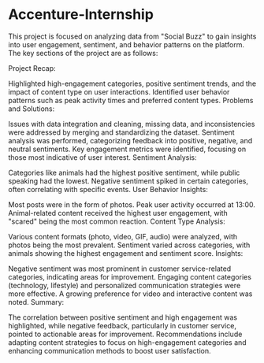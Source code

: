 # Accenture-Internship
This project  is focused on analyzing data from "Social Buzz" to gain insights into user engagement, sentiment, and behavior patterns on the platform. The key sections of the project are as follows:

Project Recap:

Highlighted high-engagement categories, positive sentiment trends, and the impact of content type on user interactions.
Identified user behavior patterns such as peak activity times and preferred content types.
Problems and Solutions:

Issues with data integration and cleaning, missing data, and inconsistencies were addressed by merging and standardizing the dataset.
Sentiment analysis was performed, categorizing feedback into positive, negative, and neutral sentiments.
Key engagement metrics were identified, focusing on those most indicative of user interest.
Sentiment Analysis:

Categories like animals had the highest positive sentiment, while public speaking had the lowest.
Negative sentiment spiked in certain categories, often correlating with specific events.
User Behavior Insights:

Most posts were in the form of photos.
Peak user activity occurred at 13:00.
Animal-related content received the highest user engagement, with "scared" being the most common reaction.
Content Type Analysis:

Various content formats (photo, video, GIF, audio) were analyzed, with photos being the most prevalent.
Sentiment varied across categories, with animals showing the highest engagement and sentiment score.
Insights:

Negative sentiment was most prominent in customer service-related categories, indicating areas for improvement.
Engaging content categories (technology, lifestyle) and personalized communication strategies were more effective.
A growing preference for video and interactive content was noted.
Summary:

The correlation between positive sentiment and high engagement was highlighted, while negative feedback, particularly in customer service, pointed to actionable areas for improvement.
Recommendations include adapting content strategies to focus on high-engagement categories and enhancing communication methods to boost user satisfaction.
